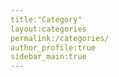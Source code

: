 ```yaml
---
title:"Category"
layout:categories
permalink:/categories/
author_profile:true
sidebar_main:true
---
```


